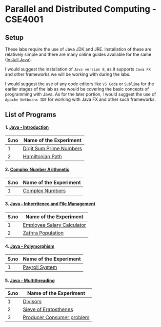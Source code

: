 # Parallel and Distributed Computing - CSE4001


## Setup

These labs require the use of Java JDK and JRE. Installation of these are relatively simple and there are many online guides available for the same ([Install Java](https://java.com/en/download/help/download_options.html)).

I would suggest the installation of `Java version 8`, as it supports `Java FX` and other frameworks we will be working with during the labs.

I would suggest the use of any code editors like `VS Code` or `Sublime` for the earlier stages of the lab as we would be covering the basic concepts of programming with Java. As for the later portion, I would suggest the use of `Apache Netbeans IDE` for working with Java FX and other such frameworks.


## List of Programs

#### 1. [Java - Introduction](./Java_Introduction_Lab_1)

| S.no | Name of the Experiment |
| ---- | --------------------- |
| 1 | [Digit Sum Prime Numbers](./OpenMP_Introduction_Lab_1/prime_count.java) |
| 2 | [Hamiltonian Path](./OpenMP_Introduction_Lab_1/hamiltonian_path.java) |


#### 2. [Complex Number Arithmetic](./Complex_Numbers_Lab_2)

| S.no | Name of the Experiment |
| ---- | --------------------- |
| 1 | [Complex Numbers](./Complex_Numbers_Lab_2/complex_numbers.java) |


#### 3. [Java - Inherritence and File Management](./Inheritance_and_Files_Lab_3)

| S.no | Name of the Experiment |
| ---- | --------------------- |
| 1 | [Employee Salary Calculator](./Inheritance_and_Files_Lab_3/employee_salary.java) |
| 2 | [Zathra Population](./Inheritance_and_Files_Lab_3/population.java) |


#### 4. [Java - Polymorphism](./Payroll_System_Lab_4)

| S.no | Name of the Experiment |
| ---- | --------------------- |
| 1 | [Payroll System](./Payroll_System_Lab_4/payroll.java) |


#### 5. [Java - Multithreading](./Java_Multithreading_Lab_5)

| S.no | Name of the Experiment |
| ---- | --------------------- |
| 1 | [Divisors](./Java_Multithreading_Lab_5/divisors.java) |
| 2 | [Sieve of Eratosthenes](./Java_Multithreading_Lab_5/sieve.java) |
| 3 | [Producer Consumer problem](./Java_Multithreading_Lab_5/producer_consumer.java) |
